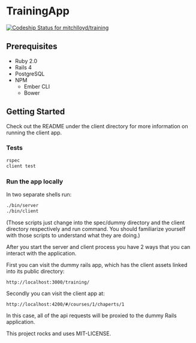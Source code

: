 # TrainingApp

[ ![Codeship Status for mitchlloyd/training](https://www.codeship.io/projects/f1196a40-1aaa-0132-7edc-6605d664157f/status)](https://www.codeship.io/projects/34740)

## Prerequisites

* Ruby 2.0
* Rails 4
* PostgreSQL
* NPM
  * Ember CLI
  * Bower

## Getting Started

Check out the README under the client directory for more information on running the client app.


### Tests

```sh
rspec
client test
```

### Run the app locally

In two separate shells run:

```sh
./bin/server
./bin/client
```

(Those scripts just change into the spec/dummy directory and the client directory respectively and
run command. You should familiarize yourself with those scripts to understand what they are doing.)


After you start the server and client process you have 2 ways that you can
interact with the application.

First you can visit the dummy rails app, which has the client assets linked into
its public directory:

    http://localhost:3000/training/

Secondly you can visit the client app at:

    http://localhost:4200/#/courses/1/chaperts/1

In this case, all of the api requests will be proxied to the dummy Rails
application.

This project rocks and uses MIT-LICENSE.
